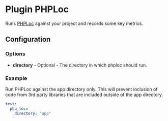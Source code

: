 Plugin PHPLoc
=============

Runs [PHPLoc](https://github.com/sebastianbergmann/phploc) against your project and records some key metrics.

Configuration
-------------

### Options

* **directory** - Optional - The directory in which phploc should run. 

### Example

Run PHPLoc against the app directory only. This will prevent inclusion of code from 3rd party libraries that are included outside of the app directory.

```yml
test:
  php_loc:
    directory: "app"
```
